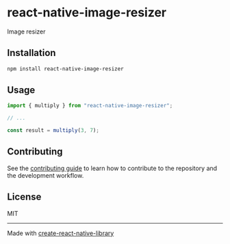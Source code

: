 # react-native-image-resizer
Image resizer
## Installation

```sh
npm install react-native-image-resizer
```

## Usage

```js
import { multiply } from "react-native-image-resizer";

// ...

const result = multiply(3, 7);
```

## Contributing

See the [contributing guide](CONTRIBUTING.md) to learn how to contribute to the repository and the development workflow.

## License

MIT

---

Made with [create-react-native-library](https://github.com/callstack/react-native-builder-bob)
